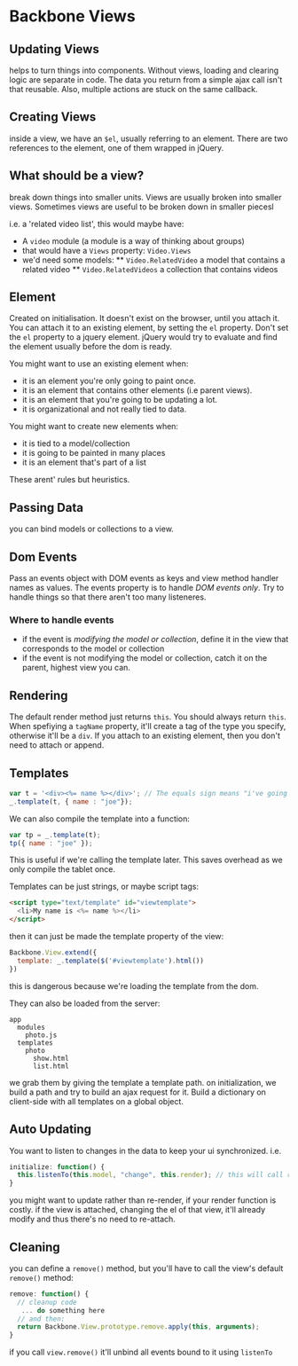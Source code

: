 # Backbone Views

## Updating Views
helps to turn things into components. Without views, loading and clearing logic are separate in code. The data you return from a simple ajax call isn't that reusable. Also, multiple actions are stuck on the same callback. 

## Creating Views
inside a view, we have an `$el`, usually referring to an element. There are two references to the element, one of them wrapped in jQuery. 

## What should be a view?
break down things into smaller units. Views are usually broken into smaller views. Sometimes views are useful to be broken down in smaller piecesl

i.e. a 'related video list', this would maybe have: 
* A `video` module (a module is a way of thinking about groups)
* that would have a `Views` property: `Video.Views`
* we'd need some models:
** `Video.RelatedVideo` a model that contains a related video
** `Video.RelatedVideos` a collection that contains videos


## Element
Created on initialisation. It doesn't exist on the browser, until you attach it. You can attach it to an existing element, by setting the `el` property. Don't set the `el` property to a jquery element. jQuery would try to evaluate and find the element usually before the dom is ready.

You might want to use an existing element when:
* it is an element you're only going to paint once.
* it is an element that contains other elements (i.e parent views).
* it is an element that you're going to be updating a lot.
* it is organizational and not really tied to data.

You might want to create new elements when:
* it is tied to a model/collection
* it is going to be painted in many places
* it is an element that's part of a list

These arent' rules but heuristics.

## Passing Data
you can bind models or collections to a view. 

## Dom Events
Pass an events object with DOM events as keys and view method handler names as values. The events property is to handle *DOM events only*. Try to handle things so that there aren't too many listeneres.
### Where to handle events
* if the event is *modifying the model or collection*, define it in the view that corresponds to the model or collection
* if the event is not modifying the model or collection, catch it on the parent, highest view you can.

## Rendering
The default render method just returns `this`. You should always return `this`. When spefiying a `tagName` property, it'll create a tag of the type you specify, otherwise it'll be a `div`.  If you attach to an existing element, then you don't need to attach or append.

## Templates
```js
var t = '<div><%= name %></div>'; // The equals sign means "i've going to have output."
_.template(t, { name : "joe"});
```
We can also compile the template into a function:
```js
var tp = _.template(t);
tp({ name : "joe" });
```
This is useful if we're calling the template later. This saves overhead as we only compile the tablet once.

Templates can be just strings, or maybe script tags:
```html
<script type="text/template" id="viewtemplate">
  <li>My name is <%= name %></li>
</script>
```
then it can just be made the template property of the view:
```js
Backbone.View.extend({
  template: _.template($('#viewtemplate').html())
})
```
this is dangerous because we're loading the template from the dom. 

They can also be loaded from the server:
```
app
  modules
    photo.js
  templates
    photo
      show.html
      list.html
```
we grab them by giving the template a template path.
on initialization, we build a path and try to build an ajax request for it. Build a dictionary on client-side with all templates on a global object.

## Auto Updating
You want to listen to changes in the data to keep your ui synchronized. 
i.e. 
```js
initialize: function() {
  this.listenTo(this.model, "change", this.render); // this will call render every time the model changes.
}
```
you might want to update rather than re-render, if your render function is costly.
if the view is attached, changing the el of that view, it'll already modify and thus there's no need to re-attach.

## Cleaning
you can define a `remove()` method, but you'll have to call the view's default `remove()` method:
```js
remove: function() {
  // cleanup code
   ... do something here
  // and then:
  return Backbone.View.prototype.remove.apply(this, arguments);
}
```
if you call `view.remove()` it'll unbind all events bound to it using `listenTo`


